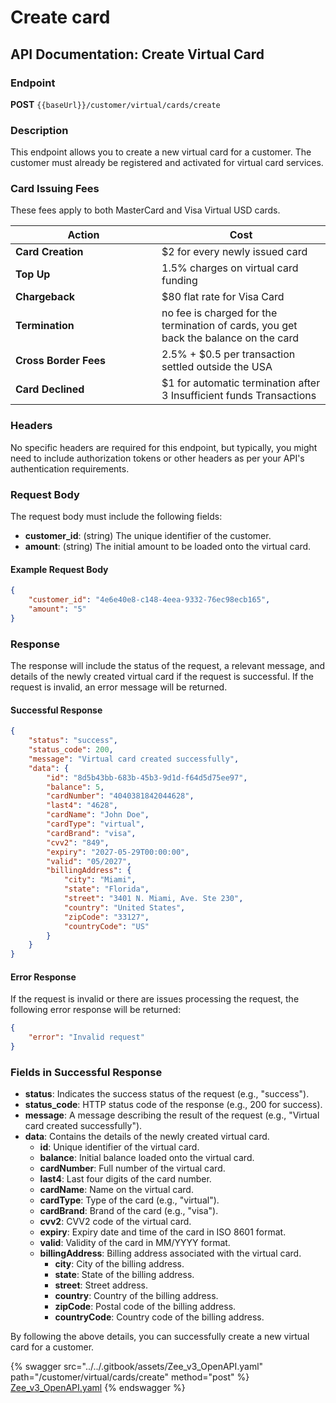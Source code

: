 # Create card

## API Documentation: Create Virtual Card

### Endpoint

**POST** `{{baseUrl}}/customer/virtual/cards/create`

### Description

This endpoint allows you to create a new virtual card for a customer. The customer must already be registered and activated for virtual card services.

### Card Issuing Fees

These fees apply to both MasterCard and Visa Virtual USD cards.

<table><thead><tr><th width="218">Action</th><th>Cost</th></tr></thead><tbody><tr><td><strong>Card Creation</strong></td><td>$2 for every newly issued card</td></tr><tr><td><strong>Top Up</strong></td><td>⁠1.5% charges on virtual card funding</td></tr><tr><td><strong>Chargeback</strong></td><td>$80 flat rate for Visa Card</td></tr><tr><td><strong>Termination</strong></td><td>no fee is charged for the termination of cards, you get back the balance on the card</td></tr><tr><td><strong>Cross Border Fees</strong></td><td>2.5% + $0.5 per transaction settled outside the USA</td></tr><tr><td><strong>Card Declined</strong></td><td>$1 for automatic termination after 3 Insufficient funds Transactions</td></tr></tbody></table>

### Headers

No specific headers are required for this endpoint, but typically, you might need to include authorization tokens or other headers as per your API's authentication requirements.

### Request Body

The request body must include the following fields:

* **customer\_id**: (string) The unique identifier of the customer.
* **amount**: (string) The initial amount to be loaded onto the virtual card.

#### Example Request Body

```json
{
    "customer_id": "4e6e40e8-c148-4eea-9332-76ec98ecb165",
    "amount": "5"
}
```

### Response

The response will include the status of the request, a relevant message, and details of the newly created virtual card if the request is successful. If the request is invalid, an error message will be returned.

#### Successful Response

```json
{
    "status": "success",
    "status_code": 200,
    "message": "Virtual card created successfully",
    "data": {
        "id": "8d5b43bb-683b-45b3-9d1d-f64d5d75ee97",
        "balance": 5,
        "cardNumber": "4040381842044628",
        "last4": "4628",
        "cardName": "John Doe",
        "cardType": "virtual",
        "cardBrand": "visa",
        "cvv2": "849",
        "expiry": "2027-05-29T00:00:00",
        "valid": "05/2027",
        "billingAddress": {
            "city": "Miami",
            "state": "Florida",
            "street": "3401 N. Miami, Ave. Ste 230",
            "country": "United States",
            "zipCode": "33127",
            "countryCode": "US"
        }
    }
}
```

#### Error Response

If the request is invalid or there are issues processing the request, the following error response will be returned:

```json
{
    "error": "Invalid request"
}
```

### Fields in Successful Response

* **status**: Indicates the success status of the request (e.g., "success").
* **status\_code**: HTTP status code of the response (e.g., 200 for success).
* **message**: A message describing the result of the request (e.g., "Virtual card created successfully").
* **data**: Contains the details of the newly created virtual card.
  * **id**: Unique identifier of the virtual card.
  * **balance**: Initial balance loaded onto the virtual card.
  * **cardNumber**: Full number of the virtual card.
  * **last4**: Last four digits of the card number.
  * **cardName**: Name on the virtual card.
  * **cardType**: Type of the card (e.g., "virtual").
  * **cardBrand**: Brand of the card (e.g., "visa").
  * **cvv2**: CVV2 code of the virtual card.
  * **expiry**: Expiry date and time of the card in ISO 8601 format.
  * **valid**: Validity of the card in MM/YYYY format.
  * **billingAddress**: Billing address associated with the virtual card.
    * **city**: City of the billing address.
    * **state**: State of the billing address.
    * **street**: Street address.
    * **country**: Country of the billing address.
    * **zipCode**: Postal code of the billing address.
    * **countryCode**: Country code of the billing address.

By following the above details, you can successfully create a new virtual card for a customer.



{% swagger src="../../.gitbook/assets/Zee_v3_OpenAPI.yaml" path="/customer/virtual/cards/create" method="post" %}
[Zee_v3_OpenAPI.yaml](../../.gitbook/assets/Zee_v3_OpenAPI.yaml)
{% endswagger %}
